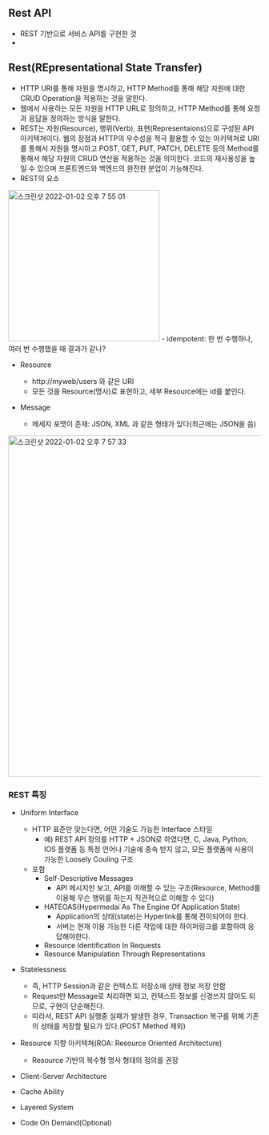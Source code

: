 ## Rest API
- REST 기반으로 서비스 API를 구현한 것
- 
## Rest(REpresentational State Transfer)
- HTTP URI를 통해 자원을 명시하고, HTTP Method를 통해 해당 자원에 대한 CRUD Operation을 적용하는 것을 말한다.
- 웹에서 사용하는 모든 자원을 HTTP URL로 정의하고, HTTP Method를 통해 요청과 응답을 정의하는 방식을 말한다.
- REST는 자원(Resource), 행위(Verb), 표현(Representaions)으로 구성된 API 아키텍쳐이다. 웹의 장점과 HTTP의 우수성을 적극 활용할 수 있는 아키텍쳐로 URI를 통해서 자원을 명시하고 POST, GET, PUT, PATCH, DELETE 등의 Method를 통해서 해당 자원의 CRUD 연산을 적용하는 것을 의미한다. 코드의 재사용성을 높일 수 있으며 프론트엔드와 백엔드의 완전한 분업이 가능해진다.
- REST의 요소
<img width="302" alt="스크린샷 2022-01-02 오후 7 55 01" src="https://user-images.githubusercontent.com/75515697/147873552-33c4fbd4-0ad1-4271-b77a-1da60571d534.png">
- idempotent: 한 번 수행하나, 여러 번 수행했을 때 결과가 같나?

- Resource
  - http://myweb/users 와 같은 URI
  - 모든 것을 Resource(명사)로 표현하고, 세부 Resource에는 id를 붙인다.

- Message
  - 메세지 포맷이 존재: JSON, XML 과 같은 형태가 있다(최근에는 JSON을 씀)
<img width="681" alt="스크린샷 2022-01-02 오후 7 57 33" src="https://user-images.githubusercontent.com/75515697/147873594-58798faf-bc8d-4ca4-9801-e6f007a4f57b.png">

### REST 특징
- Uniform Interface
  - HTTP 표준만 맞는다면, 어떤 기술도 가능한 Interface 스타일
    - 예) REST API 정의를 HTTP + JSON로 하였다면, C, Java, Python, IOS 플랫폼 등 특정 언어나 기술에 종속 받지 않고, 모든 플랫폼에 사용이 가능한 Loosely Couling 구조
  - 포함
    - Self-Descriptive Messages
      - API 메시지만 보고, API를 이해할 수 있는 구조(Resource, Method를 이용해 무슨 행위를 하는지 직관적으로 이해할 수 있다)
    - HATEOAS(Hypermedai As The Engine Of Application State)
      - Application의 상태(state)는 Hyperlink를 통해 전이되어야 한다.
      - 서버는 현재 이용 가능한 다른 작업에 대한 하이퍼링크를 포함하여 응답해야한다.
    - Resource Identification In Requests
    - Resource Manipulation Through Representations

- Statelessness
  - 즉, HTTP Session과 같은 컨텍스트 저장소에 상태 정보 저장 안함
  - Request만 Message로 처리하면 되고, 컨텍스트 정보를 신경쓰지 않아도 되므로, 구현이 단순해진다.
  - 따라서, REST API 실행중 실패가 발생한 경우, Transaction 복구를 위해 기존의 상태를 저장할 필요가 있다.(POST Method 제외)

- Resource 지향 아키텍쳐(ROA: Resource Oriented Architecture)
  - Resource 기반의 복수형 명사 형태의 정의를 권장

- Client-Server Architecture
- Cache Ability
- Layered System
- Code On Demand(Optional)
